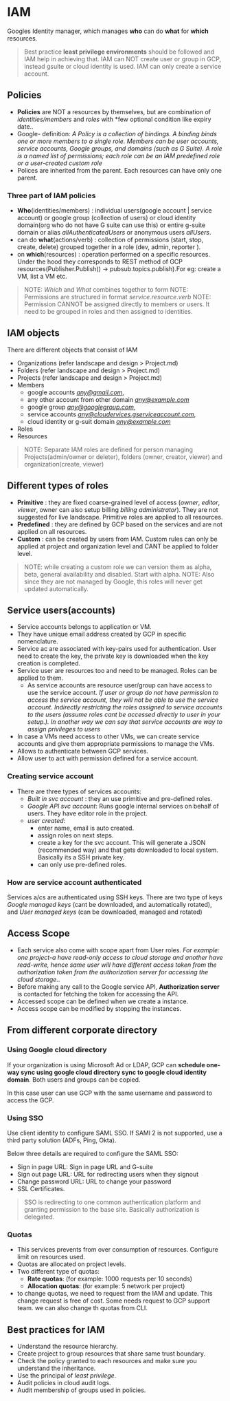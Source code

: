 # IAM

Googles Identity manager, which manages **who** can do **what** for **which** resources.

> Best practice **least privilege environments** should be followed and IAM help in achieving that.
> IAM can NOT create user or group in GCP, instead gsuite or cloud identity is used. IAM can only create a service account.

## Policies

- **Policies** are NOT a resources by themselves, but are combination of *identities/members* and *roles* with *few optional condition like expiry date..
- Google- definition: *A Policy is a collection of bindings. A binding binds one or more members to a single role. Members can be user accounts, service accounts, Google groups, and domains (such as G Suite). A role is a named list of permissions; each role can be an IAM predefined role or a user-created custom role*
- Polices are inherited from the parent. Each resources can have only one parent.

### Three part of IAM policies

- **Who**(identities/members) : individual users(google account | service account) or google group (collection of users) or cloud identity domain(org who do not have G suite can use this) or entire g-suite domain or alias *allAuthenticatedUsers* or anonymous users *allUsers*.
- can do **what**(actions/verb) : collection of permissions (start, stop, create, delete) grouped together in a role (dev, admin, reporter ).
- on **which**(resources) :  operation performed on a specific resources. Under the hood they corresponds to REST method of GCP resources(Publisher.Publish() -> pubsub.topics.publish).For eg: create a VM, list a VM etc.

> NOTE: *Which* and *What* combines together to form
> NOTE: Permissions are structured in format *service*.*resource*.*verb*
> NOTE: Permission CANNOT be assigned directly to members or users. It need to be grouped in roles and then assigned to identities.

## IAM objects

There are different objects that consist of IAM

- Organizations (refer landscape and design > Project.md)
- Folders (refer landscape and design > Project.md)
- Projects (refer landscape and design > Project.md)
- Members
  - google accounts *any@gmail.com*,
  - any other account from other domain *any@example.com*
  - google group *any@googlegroup.com*,
  - service accounts *any@cloudervices.gserviceaccount.com*,
  - cloud identity or g-suit domain *any@example.com*
- Roles
- Resources

> NOTE: Separate IAM roles are defined for person managing Projects(admin/owner or deleter), folders (owner, creator, viewer) and organization(create, viewer)

## Different types of roles

- **Primitive** : they are fixed coarse-grained level of access (*owner*, *editor*, *viewer*, owner can also setup billing *billing administrator*). They are not suggested for live landscape. Primitive roles are applied to all resources.
- **Predefined** : they are defined by GCP based on the services and are not applied on all resources.
- **Custom** : can be created by users from IAM. Custom rules can only be applied at project and organization level and CANT be applied to folder level.

> NOTE: while creating a custom role we can version them as alpha, beta, general availability and disabled. Start with alpha.
> NOTE: Also since they are not managed by Google, this roles will never get updated automatically.

## Service users(accounts)

- Service accounts belongs to application or VM.
- They have unique email address created by GCP in specific nomenclature.
- Service ac are associated with key-pairs used for authentication. User need to create the key, the private key is downloaded when the key creation is completed.
- Service user are resources too and need to be managed. Roles can be applied to them.
  - As service accounts are resource user/group can have access to use the service account. *If user or group do not have permission to access the service account, they will not be able to use the service account. Indirectly restricting the roles assigned to service accounts to the users (assume roles cant be accessed directly to user in your setup.). In another way we can say that service accounts are way to assign privileges to users*
- In case a VMs need access to other VMs, we can create service accounts and give them appropriate permissions to manage the VMs.
- Allows to authenticate between GCP services.
- Allow user to act with permission defined for a service account.

### Creating service account

- There are three types of services accounts:
  - *Built in svc account* : they an use primitive and pre-defined roles.
  - *Google API svc account*: Runs google internal services on behalf of users. They have editor role in the project.
  - *user created*:
    - enter name, email is auto created.
    - assign roles on next steps.
    - create a key for the svc account. This will generate a JSON (recommended way) and that gets downloaded to local system. Basically its a SSH private key.
    - can only use pre-defined roles.

### How are service account authenticated

Services a/cs are authenticated using SSH keys. There are two type of keys *Google managed keys* (cant be downloaded, and automatically rotated), and *User managed keys* (can be downloaded, managed and rotated)

## Access Scope

- Each service also come with scope apart from User roles. *For example: one project-a have read-only access to cloud storage and another have read-write, hence same user will have different access token from the authorization token from the authorization server for accessing the cloud storage.*.
- Before making any call to the Google service API, **Authorization server** is contacted for fetching the token for accessing the API.
- Accessed scope can be defined when we create a instance.
- Access scope can be modified by stopping the instances.

## From different corporate directory

### Using Google cloud directory

If your organization is using Microsoft Ad or LDAP, GCP can **schedule one-way sync using google cloud directory sync to google cloud identity domain**. Both users and groups can be copied.

In this case user can use GCP with the same username and password to access the GCP.

### Using SSO

Use client identity to configure SAML SSO.
If SAMl 2 is not supported, use a third party solution (ADFs, Ping, Okta).

Below three details are required to configure the SAML SSO:

- Sign in page URL: Sign in page URL and G-suite
- Sign out page URL: URL for redirecting users when they signout
- Change password URL: URL to change your password
- SSL Certificates.

> SSO is redirecting to one common authentication platform and granting permission to the base site. Basically authorization is delegated.

### Quotas

- This services prevents from over consumption of resources. Configure limit on resources used.
- Quotas are allocated on project levels.
- Two different type of quotas:
  - **Rate quotas**: (for example: 1000 requests per 10 seconds)
  - **Allocation quotas**: (for example: 5 network per project)
- to change quotas, we need to request from the IAM and update. This change request is free of cost. Some needs request to GCP support team. we can also change th quotas from CLI.

## Best practices for IAM

- Understand the resource hierarchy.
- Create project to group resources that share same trust boundary.
- Check the policy granted to each resources and make sure you understand the inheritance.
- Use the principal of *least privilege*.
- Audit policies in cloud audit logs.
- Audit membership of groups used in policies.
